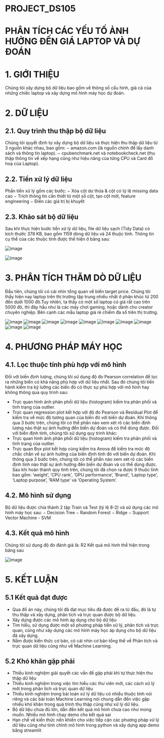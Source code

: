 # PROJECT_DS105
# PHÂN TÍCH CÁC YẾU TỐ ẢNH HƯỞNG ĐẾN  GIÁ LAPTOP VÀ DỰ ĐOÁN
# 1. GIỚI THIỆU 

  Chúng tôi xây dựng bộ dữ liệu bao gồm về thông số cấu hình, giá cả của những chiếc laptop và xây dựng mô hình máy học dự đoán.
  
# 2. DỮ LIỆU
## 2.1. Quy trình thu thập bộ dữ liệu

  Chúng tôi quyết định tự xây dựng bộ dữ liệu và thực hiện thu thập dữ liệu từ 3
nguồn khác nhau, bao gồm:
− amazon.com (là nguồn chính để lấy danh sách và thông tin laptop).
− cpubenchmark.net và notebookcheck.net (thu thập thông tin về xếp hạng
cũng như hiệu năng của từng CPU và Card đồ hoạ của Laptop).

## 2.2. Tiền xử lý dữ liệu

Phần tiền xử lý gồm các bước:
− Xóa cột dư thừa & cột có tỷ lệ missing data cao
− Trích thông tin cần thiết từ một số cột, tạo cột mới, feature engineering
− Điền các giá trị bị khuyết

## 2.3. Khảo sát bộ dữ liệu

Sau khi thực hiện bước tiền xử lý dữ liệu, file dữ liệu sạch (Tidy Data) có kích
thước 378 KB, bao gồm 1159 dòng dữ liệu và 24 thuộc tính. Thông tin cụ thể của các
thuộc tính được thể hiện ở bảng sau:

![image](https://github.com/CAPTAINCAT2002/PROJECT_DS105/assets/133556107/e3737525-49c0-4038-9863-99fd82027d38)

![image](https://github.com/CAPTAINCAT2002/PROJECT_DS105/assets/133556107/2e40c255-5304-4e7e-982c-a508e4d7551c)


# 3. PHÂN TÍCH THĂM DÒ DỮ LIỆU

Đầu tiên, chúng tôi có cái nhìn tổng quan về biến target price. Chúng tôi thấy hiện
nay laptop trên thị trường tập trung nhiều nhất ở phân khúc từ 200 đến dưới 1000 đô.Tuy nhiên, ta thấy có một số laptop có giá rất cao trên 5000 đô, thì đây hầu như là các máy chơi gaming, hoặc dành cho creator chuyên nghiệp. Bên cạnh các mẫu laptop giá rẻ chiếm đa số trên thị trường. 

![image](https://github.com/CAPTAINCAT2002/PROJECT_DS105/assets/133556107/0752d803-234f-405f-8038-3f809f7fee10)
![image](https://github.com/CAPTAINCAT2002/PROJECT_DS105/assets/133556107/2ae6d8a5-194f-4626-8420-4d449d9ac7f2)
![image](https://github.com/CAPTAINCAT2002/PROJECT_DS105/assets/133556107/fa37222b-5258-4594-a196-9052bfa2f4c3)
![image](https://github.com/CAPTAINCAT2002/PROJECT_DS105/assets/133556107/e13d6faa-ef7a-41a4-b512-122b7794d085)
![image](https://github.com/CAPTAINCAT2002/PROJECT_DS105/assets/133556107/d45e8f69-f422-4439-b43e-68e14cf0fdce)
![image](https://github.com/CAPTAINCAT2002/PROJECT_DS105/assets/133556107/4877b97c-04d9-4c30-98a9-ff3ba9778d7b)
![image](https://github.com/CAPTAINCAT2002/PROJECT_DS105/assets/133556107/8c452602-9e24-40ae-8cf5-bd1b530b112b)
![image](https://github.com/CAPTAINCAT2002/PROJECT_DS105/assets/133556107/5677649c-c76c-4d47-92d9-e276d8792712)
![image](https://github.com/CAPTAINCAT2002/PROJECT_DS105/assets/133556107/202f9e14-0625-4a89-a3aa-2f32fb03eaea)
![image](https://github.com/CAPTAINCAT2002/PROJECT_DS105/assets/133556107/f95ee091-e8e0-435f-b4c7-be363d5c9635)

# 4. PHƯƠNG PHÁP MÁY HỌC
## 4.1. Lọc thuộc tính phù hợp với mô hình
Đối với biến định lượng, chúng tôi sử dụng độ đo Pearson correlation để lọc ra những biến có khả năng phù hợp với dữ liệu nhất. Sau đó chúng tôi tiến hành kiểm tra kỹ lưỡng các biến đó có thực sự phù hợp với mô hình hay không thông qua quy trình sau: 
  - Trực quan hình ảnh phân phối dữ liệu (histogram) kiểm tra phân phối và tình trạng của outlier.
  - Trực quan regression plot kết hợp với độ đo Pearson và Residual Plot để kiểm tra về mức độ tương quan của biến đó với biến dự đoán.
Khi thông qua 3 bước trên, chúng tôi có thể phần nào xem xét rõ các biến định lượng nào thật sự ảnh hưởng đến biến dự đoán và có thể dùng được.
Đối với biến định tính, chúng tôi sử dụng quy trình khác:
  - Trực quan hình ảnh phân phối dữ liệu (histogram) kiểm tra phân phối và tình trạng của outlier.
  - Trực quan Box plot kết hợp cùng kiểm tra Anova để kiểm tra mức độ chắc chắn về sự ảnh hưởng của biến định tính đó với biến dự đoán.
Khi thông qua 3 bước trên, chúng tôi có thể phần nào xem xét rõ các biến định tính nào thật sự ảnh hưởng đến biến dự đoán và có thể dùng được.
Sau khi hoàn thành quy tình trên, chúng tôi đã chọn ra được 9 thuộc tính bao gồm: ‘weight’, ‘CPU rank’, ‘GPU performance’, ‘Brand’, ‘Laptop type’, ‘Laptop purpose’, ‘RAM type’ và ‘Operating System’.

## 4.2. Mô hình sử dụng
Bộ dữ liệu được chia thành 2 tập Train và Test (tỷ lệ 8-2) và sử dụng các mô hình
máy học sau:
 − Decision Tree
 − Random Forest
 − Ridge
 − Support Vector Machine - SVM

## 4.3. Kết quả mô hình
Chúng tôi sử dụng độ đo đánh giá là: R2
Kết quả mô hình thể hiện trong bảng sau

![image](https://github.com/CAPTAINCAT2002/PROJECT_DS105/assets/133556107/19c8036c-9ede-4e11-9461-1f1e70165c18)

# 5. KẾT LUẬN
## 5.1 Kết quả đạt được

- Qua đồ án này, chúng tôi đã đạt mục tiêu đã được đề ra từ đầu, đó là tự thu thập và xây dựng, phân tích và trực quan được bộ dữ liệu.
- Xây dựng được các mô hình áp dụng cho bộ dữ liệu
- Tìm hiểu, sử dụng được một số phương pháp tiền xử lý, phân tích và trực quan, cũng như xây dựng các mô hỉnh máy học áp dụng cho bộ dữ liệu đã xây dựng.
- Nắm được kiến thức cơ bản, có cái nhìn cơ bản tổng thể về Phân tích và trực quan dữ liệu cũng như về Machine Learning.

## 5.2 Khó khăn gặp phải

- Thiếu kinh nghiệm giải quyết các vấn đề gặp phải khi tự thực hiện thu thập dữ liệu
- Thiếu kinh nghiệm trong việc tìm hiểu các thư viên mới, các cách xử lý mới trong phân tích và trực quan dữ liệu
- Thiếu kinh nghiệm trong bài toán xử lý dữ liệu có nhiều thuộc tính nói riêng và các bài toán Machine Learning nói chung dẫn đến việc gặp nhiều khó khăn trong quá trình thu thập cũng như xử lý dữ liệu.
- Bộ dữ liệu chưa đủ lớn, dẫn đến kết quả mô hình chưa cao như mong muốn. Nhiều mô hình chạy demo cho kết quả sai
- Hạn chế về kiến thức nền khiến cho việc tiếp cận các phương pháp xử lý dữ liệu cũng như tinh chỉnh mô hình trong python và xây dựng app demo bằng streamlit

















